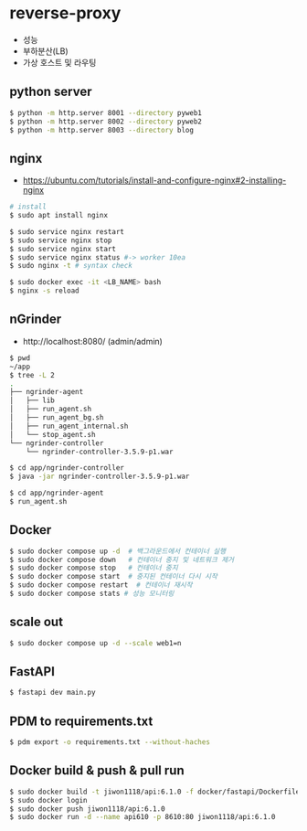 # reverse-proxy
- 성능
- 부하분산(LB)
- 가상 호스트 및 라우팅

## python server
```bash
$ python -m http.server 8001 --directory pyweb1
$ python -m http.server 8002 --directory pyweb2
$ python -m http.server 8003 --directory blog
```
## nginx
- https://ubuntu.com/tutorials/install-and-configure-nginx#2-installing-nginx

```bash
# install
$ sudo apt install nginx

$ sudo service nginx restart
$ sudo service nginx stop
$ sudo service nginx start
$ sudo service nginx status #-> worker 10ea 
$ sudo nginx -t # syntax check
```
```bash
$ sudo docker exec -it <LB_NAME> bash
$ nginx -s reload
```

## nGrinder
- http://localhost:8080/ (admin/admin)
```bash
$ pwd
~/app
$ tree -L 2
.
├── ngrinder-agent
│   ├── lib
│   ├── run_agent.sh
│   ├── run_agent_bg.sh
│   ├── run_agent_internal.sh
│   └── stop_agent.sh
└── ngrinder-controller
    └── ngrinder-controller-3.5.9-p1.war

$ cd app/ngrinder-controller
$ java -jar ngrinder-controller-3.5.9-p1.war

$ cd app/ngrinder-agent
$ run_agent.sh
```

## Docker
```bash 
$ sudo docker compose up -d  # 백그라운드에서 컨테이너 실행
$ sudo docker compose down   # 컨테이너 중지 및 네트워크 제거
$ sudo docker compose stop   # 컨테이너 중지
$ sudo docker compose start  # 중지된 컨테이너 다시 시작
$ sudo docker compose restart  # 컨테이너 재시작
$ sudo docker compose stats # 성능 모니터링
```

## scale out
```bash
$ sudo docker compose up -d --scale web1=n
```

## FastAPI
```bash
$ fastapi dev main.py
```

## PDM to requirements.txt
```bash
$ pdm export -o requirements.txt --without-haches
```

## Docker build & push & pull run
```bash
$ sudo docker build -t jiwon1118/api:6.1.0 -f docker/fastapi/Dockerfile .
$ sudo docker login
$ sudo docker push jiwon1118/api:6.1.0
$ sudo docker run -d --name api610 -p 8610:80 jiwon1118/api:6.1.0
```